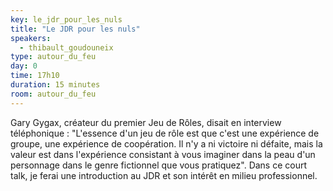 ```yaml
---
key: le_jdr_pour_les_nuls
title: "Le JDR pour les nuls"
speakers:
  - thibault_goudouneix
type: autour_du_feu
day: 0
time: 17h10
duration: 15 minutes
room: autour_du_feu
---
```


Gary Gygax, créateur du premier Jeu de Rôles, disait en interview téléphonique : "L'essence d'un jeu de rôle est que c'est une expérience de groupe, une expérience de coopération. Il n'y a ni victoire ni défaite, mais la valeur est dans l'expérience consistant à vous imaginer dans la peau d'un personnage dans le genre fictionnel que vous pratiquez". Dans ce court talk, je ferai une introduction au JDR et son intérêt en milieu professionnel.